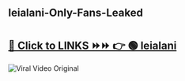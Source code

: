 
 ## leialani-Only-Fans-Leaked

# <h2><a href="https://clipsfans.com/leialani&ref=git">🔗 Click to LINKS ⏩⏩ 👉 🟢 leialani </a></h2>

<a href="https://clipsfans.com/leialani&ref=git" rel="nofollow" data-target="animated-image.originalLink"><img src="https://i.ibb.co.com/xMMVF88/686577567.gif" alt="Viral Video Original" style="max-width: 100%; display: inline-block;" data-target="animated-image.originalImage"></a>
